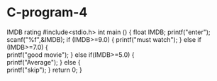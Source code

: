 # C-program-4
IMDB rating 
#include<stdio.h>
int main ()
{
    float IMDB;
    printf("enter");
    scanf("%f",&IMDB);
    if (IMDB>=9.0)
    {
        printf("must watch");
    }
    else if (IMDB>=7.0)
    {    
        printf("good movie");
    }
    else if(IMDB>=5.0)
    {    
        printf("Average");
    }
    else
    {    
        printf("skip");
    }
    return 0;
    }
